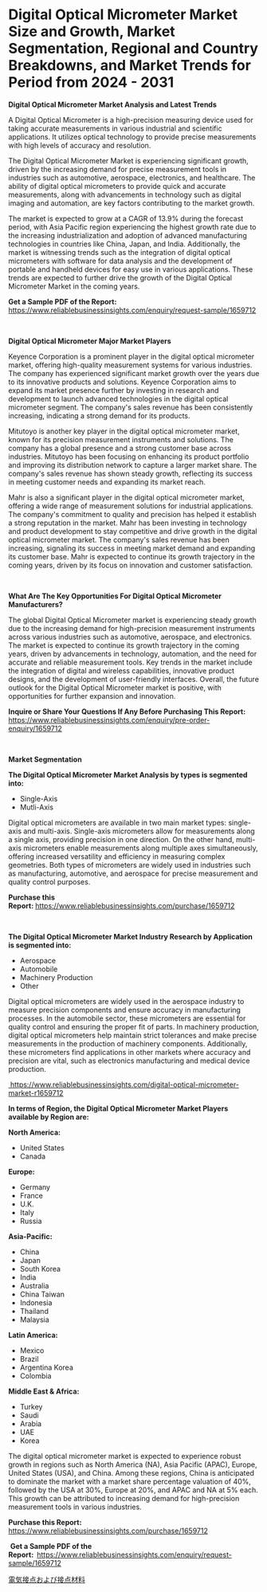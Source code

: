 <p><h1>Digital Optical Micrometer Market Size and Growth, Market Segmentation, Regional and Country Breakdowns, and Market Trends for Period from 2024 -  2031</h1></p><p><strong>Digital Optical Micrometer Market Analysis and Latest Trends</strong></p>
<p><p>A Digital Optical Micrometer is a high-precision measuring device used for taking accurate measurements in various industrial and scientific applications. It utilizes optical technology to provide precise measurements with high levels of accuracy and resolution.</p><p>The Digital Optical Micrometer Market is experiencing significant growth, driven by the increasing demand for precise measurement tools in industries such as automotive, aerospace, electronics, and healthcare. The ability of digital optical micrometers to provide quick and accurate measurements, along with advancements in technology such as digital imaging and automation, are key factors contributing to the market growth.</p><p>The market is expected to grow at a CAGR of 13.9% during the forecast period, with Asia Pacific region experiencing the highest growth rate due to the increasing industrialization and adoption of advanced manufacturing technologies in countries like China, Japan, and India. Additionally, the market is witnessing trends such as the integration of digital optical micrometers with software for data analysis and the development of portable and handheld devices for easy use in various applications. These trends are expected to further drive the growth of the Digital Optical Micrometer Market in the coming years.</p></p>
<p><strong>Get a Sample PDF of the Report:&nbsp;</strong> <a href="https://www.reliablebusinessinsights.com/enquiry/request-sample/1659712">https://www.reliablebusinessinsights.com/enquiry/request-sample/1659712</a></p>
<p>&nbsp;</p>
<p><strong>Digital Optical Micrometer Major Market Players</strong></p>
<p><p>Keyence Corporation is a prominent player in the digital optical micrometer market, offering high-quality measurement systems for various industries. The company has experienced significant market growth over the years due to its innovative products and solutions. Keyence Corporation aims to expand its market presence further by investing in research and development to launch advanced technologies in the digital optical micrometer segment. The company's sales revenue has been consistently increasing, indicating a strong demand for its products.</p><p>Mitutoyo is another key player in the digital optical micrometer market, known for its precision measurement instruments and solutions. The company has a global presence and a strong customer base across industries. Mitutoyo has been focusing on enhancing its product portfolio and improving its distribution network to capture a larger market share. The company's sales revenue has shown steady growth, reflecting its success in meeting customer needs and expanding its market reach.</p><p>Mahr is also a significant player in the digital optical micrometer market, offering a wide range of measurement solutions for industrial applications. The company's commitment to quality and precision has helped it establish a strong reputation in the market. Mahr has been investing in technology and product development to stay competitive and drive growth in the digital optical micrometer market. The company's sales revenue has been increasing, signaling its success in meeting market demand and expanding its customer base. Mahr is expected to continue its growth trajectory in the coming years, driven by its focus on innovation and customer satisfaction.</p></p>
<p>&nbsp;</p>
<p><strong>What Are The Key Opportunities For Digital Optical Micrometer Manufacturers?</strong></p>
<p><p>The global Digital Optical Micrometer market is experiencing steady growth due to the increasing demand for high-precision measurement instruments across various industries such as automotive, aerospace, and electronics. The market is expected to continue its growth trajectory in the coming years, driven by advancements in technology, automation, and the need for accurate and reliable measurement tools. Key trends in the market include the integration of digital and wireless capabilities, innovative product designs, and the development of user-friendly interfaces. Overall, the future outlook for the Digital Optical Micrometer market is positive, with opportunities for further expansion and innovation.</p></p>
<p><strong>Inquire or Share Your Questions If Any Before Purchasing This Report:</strong> <a href="https://www.reliablebusinessinsights.com/enquiry/pre-order-enquiry/1659712">https://www.reliablebusinessinsights.com/enquiry/pre-order-enquiry/1659712</a></p>
<p>&nbsp;</p>
<p><strong>Market Segmentation</strong></p>
<p><strong>The Digital Optical Micrometer Market Analysis by types is segmented into:</strong></p>
<p><ul><li>Single-Axis</li><li>Mutli-Axis</li></ul></p>
<p><p>Digital optical micrometers are available in two main market types: single-axis and multi-axis. Single-axis micrometers allow for measurements along a single axis, providing precision in one direction. On the other hand, multi-axis micrometers enable measurements along multiple axes simultaneously, offering increased versatility and efficiency in measuring complex geometries. Both types of micrometers are widely used in industries such as manufacturing, automotive, and aerospace for precise measurement and quality control purposes.</p></p>
<p><strong>Purchase this Report:&nbsp;</strong><a href="https://www.reliablebusinessinsights.com/purchase/1659712">https://www.reliablebusinessinsights.com/purchase/1659712</a></p>
<p>&nbsp;</p>
<p><strong>The Digital Optical Micrometer Market Industry Research by Application is segmented into:</strong></p>
<p><ul><li>Aerospace</li><li>Automobile</li><li>Machinery Production</li><li>Other</li></ul></p>
<p><p>Digital optical micrometers are widely used in the aerospace industry to measure precision components and ensure accuracy in manufacturing processes. In the automobile sector, these micrometers are essential for quality control and ensuring the proper fit of parts. In machinery production, digital optical micrometers help maintain strict tolerances and make precise measurements in the production of machinery components. Additionally, these micrometers find applications in other markets where accuracy and precision are vital, such as electronics manufacturing and medical device production.</p></p>
<p><a href="https://www.reliablebusinessinsights.com/digital-optical-micrometer-market-r1659712">&nbsp;https://www.reliablebusinessinsights.com/digital-optical-micrometer-market-r1659712</a></p>
<p><strong>In terms of Region, the Digital Optical Micrometer Market Players available by Region are:</strong></p>
<p>
    <p> <strong> North America: </strong>
        <ul>
            <li>United States</li>
            <li>Canada</li>
        </ul>
        </p> 
    <p> <strong> Europe: </strong>
        <ul>
            <li>Germany</li>
            <li>France</li>
            <li>U.K.</li>
            <li>Italy</li>
            <li>Russia</li>
        </ul>
        </p> 
    <p> <strong> Asia-Pacific: </strong>
        <ul>
            <li>China</li>
            <li>Japan</li>
            <li>South Korea</li>
            <li>India</li>
            <li>Australia</li>
            <li>China Taiwan</li>
            <li>Indonesia</li>
            <li>Thailand</li>
            <li>Malaysia</li>
        </ul>
        </p> 
    <p> <strong> Latin America: </strong>
        <ul>
            <li>Mexico</li>
            <li>Brazil</li>
            <li>Argentina Korea</li>
            <li>Colombia</li>
        </ul>
        </p> 
    <p> <strong> Middle East & Africa: </strong>
        <ul>
            <li>Turkey</li>
            <li>Saudi</li>
            <li>Arabia</li>
            <li>UAE</li>
            <li>Korea</li>
        </ul>
    </p>
    </p>
<p><p>The digital optical micrometer market is expected to experience robust growth in regions such as North America (NA), Asia Pacific (APAC), Europe, United States (USA), and China. Among these regions, China is anticipated to dominate the market with a market share percentage valuation of 40%, followed by the USA at 30%, Europe at 20%, and APAC and NA at 5% each. This growth can be attributed to increasing demand for high-precision measurement tools in various industries.</p></p>
<p><strong>Purchase this Report: </strong><a href="https://www.reliablebusinessinsights.com/purchase/1659712">https://www.reliablebusinessinsights.com/purchase/1659712</a></p>
<p>&nbsp;<strong>Get a Sample PDF of the Report:&nbsp;&nbsp;</strong><a href="https://www.reliablebusinessinsights.com/enquiry/request-sample/1659712">https://www.reliablebusinessinsights.com/enquiry/request-sample/1659712</a></p>
<p><strong></strong></p>
<p><p><a href="https://medium.com/@frankfurter35566/2024%E5%B9%B4%E3%81%8B%E3%82%892031%E5%B9%B4%E3%81%BE%E3%81%A7%E3%81%AE%E9%96%93-%E3%81%AE%E5%B9%B4%E9%96%93%E6%88%90%E9%95%B7%E7%8E%87%E3%81%A7%E6%8B%A1%E5%A4%A7%E3%81%97%E3%81%A6%E3%81%84%E3%82%8B%E9%9B%BB%E6%B0%97%E6%8E%A5%E7%82%B9%E3%81%A8%E6%8E%A5%E7%82%B9%E6%9D%90%E6%96%99%E5%B8%82%E5%A0%B4%E3%81%AE%E8%A6%8F%E6%A8%A1%E3%81%AB%E3%81%A4%E3%81%84%E3%81%A6%E3%81%AE%E6%B4%9E%E5%AF%9F-0357a2ce99a4">電気接点および接点材料</a></p></p>
